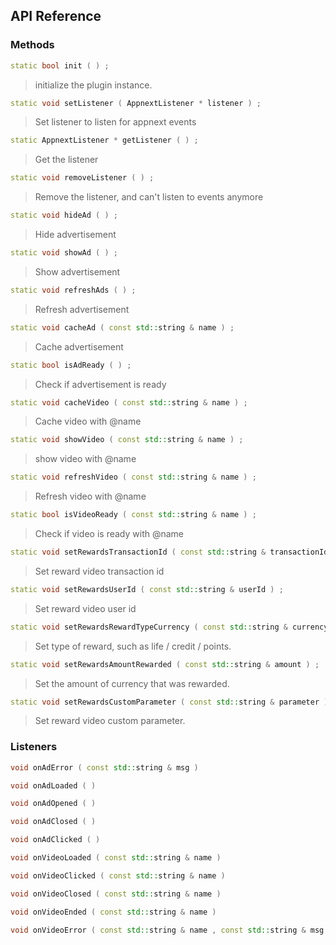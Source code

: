 ## API Reference

### Methods
```cpp
static bool init ( ) ;
```
>  initialize the plugin instance.

```cpp
static void setListener ( AppnextListener * listener ) ;
```
> Set listener to listen for appnext events

```cpp
static AppnextListener * getListener ( ) ;
```
> Get the listener

```cpp
static void removeListener ( ) ;
```
> Remove the listener, and can't listen to events anymore

```cpp
static void hideAd ( ) ;
```
> Hide advertisement

```cpp
static void showAd ( ) ;
```
> Show advertisement

```cpp
static void refreshAds ( ) ;
```
> Refresh advertisement

```cpp
static void cacheAd ( const std::string & name ) ;
```
> Cache advertisement

```cpp
static bool isAdReady ( ) ;
```
> Check if advertisement is ready

```cpp
static void cacheVideo ( const std::string & name ) ;
```
> Cache video with @name

```cpp
static void showVideo ( const std::string & name ) ;
```
> show video with @name

```cpp
static void refreshVideo ( const std::string & name ) ;
```
> Refresh video with @name

```cpp
static bool isVideoReady ( const std::string & name ) ;
```
> Check if video is ready with @name

```cpp
static void setRewardsTransactionId ( const std::string & transactionId ) ;
```
> Set reward video transaction id

```cpp
static void setRewardsUserId ( const std::string & userId ) ;
```
> Set reward video user id

```cpp
static void setRewardsRewardTypeCurrency ( const std::string & currency ) ;
```
> Set type of reward, such as life / credit / points.

```cpp
static void setRewardsAmountRewarded ( const std::string & amount ) ;
```
> Set the amount of currency that was rewarded.

```cpp
static void setRewardsCustomParameter ( const std::string & parameter ) ;
```
> Set reward video custom parameter.


### Listeners
```cpp
void onAdError ( const std::string & msg )
```

```cpp
void onAdLoaded ( )
```

```cpp
void onAdOpened ( )
```

```cpp
void onAdClosed ( )
```

```cpp
void onAdClicked ( )
```

```cpp
void onVideoLoaded ( const std::string & name )
```

```cpp
void onVideoClicked ( const std::string & name )
```

```cpp
void onVideoClosed ( const std::string & name )
```

```cpp
void onVideoEnded ( const std::string & name )
```

```cpp
void onVideoError ( const std::string & name , const std::string & msg )
```


